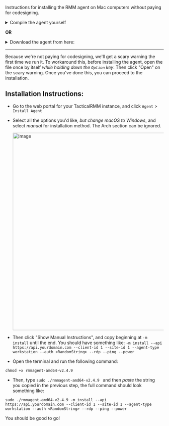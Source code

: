 Instructions for installing the RMM agent on Mac computers without paying for codesigning. 

<details>
<summary>Compile the agent yourself</summary>
<br>

```
brew install golang

git clone https://github.com/amidaware/rmmagent.git

cd rmmagent
```

Then, if using Intel Mac:

`env CGO_ENABLED=0 GOOS=darwin GOARCH=amd64 go build -ldflags "-s -w"`

If using silicon Mac

`env CGO_ENABLED=0 GOOS=darwin GOARCH=arm64 go build -ldflags "-s -w"`
</details>

**OR**

<details>
<summary>Download the agent from here:</summary>
<br>

Intel Mac:

https://github.com/kylefmohr/MacOSRMM-Script/releases/download/v2.4.9/rmmagent-amd64-v2.4.9

Silicon Mac:

https://github.com/kylefmohr/MacOSRMM-Script/releases/download/v2.4.9/rmmagent-arm64-v2.4.9

</details>

---

Because we're not paying for codesigning, we'll get a scary warning the first time we run it. To workaround this, before installing the agent, open the file once by itself *while holding down the `Option` key*. Then click "Open" on the scary warning. Once you've done this, you can proceed to the installation.

## Installation Instructions:

 - Go to the web portal for your TacticalRMM instance, and click `Agent` > `Install Agent`
 - Select all the options you'd like, *but change macOS to Windows*, and select *manual* for installation method. The Arch section can be ignored.
   
   <img width="625" alt="image" src="https://github.com/kylefmohr/MacOSRMM-Script/assets/6644803/9ce36c59-85ad-4816-8a61-0a069f26ec51">

 - Then click "Show Manual Instructions", and copy beginning at `-m install` until the end. You should have something like: `-m install --api https://api.yourdomain.com --client-id 1 --site-id 1 --agent-type workstation --auth <RandomString> --rdp --ping --power`
 - Open the terminal and run the following command:

 `chmod +x rmmagent-amd64-v2.4.9`

  - Then, type `sudo ./rmmagent-amd64-v2.4.9 ` and then *paste* the string you copied in the previous step, the full command should look something like: 
 
 `sudo ./rmmagent-amd64-v2.4.9 -m install --api https://api.yourdomain.com --client-id 1 --site-id 1 --agent-type workstation --auth <RandomString> --rdp --ping --power`

You should be good to go!


